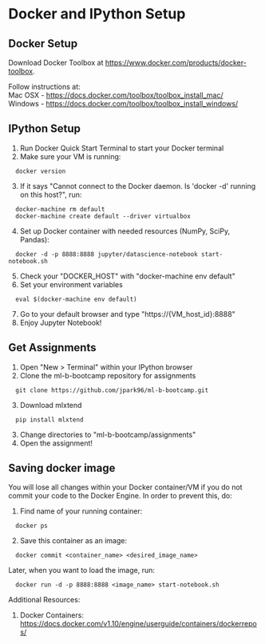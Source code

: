 # Docker and IPython Setup

## Docker Setup
Download Docker Toolbox at https://www.docker.com/products/docker-toolbox.

Follow instructions at: <br />
Mac OSX - https://docs.docker.com/toolbox/toolbox_install_mac/ <br />
Windows - https://docs.docker.com/toolbox/toolbox_install_windows/

## IPython Setup
1. Run Docker Quick Start Terminal to start your Docker terminal
2. Make sure your VM is running: <br />
  ```
    docker version
  ```
3. If it says "Cannot connect to the Docker daemon. Is 'docker -d' running on this host?", run: <br />
  ```
    docker-machine rm default
    docker-machine create default --driver virtualbox
  ```
4. Set up Docker container with needed resources (NumPy, SciPy, Pandas): <br />
  ```
    docker -d -p 8888:8888 jupyter/datascience-notebook start-notebook.sh
  ```
5. Check your "DOCKER_HOST"  with "docker-machine env default"
6. Set your environment variables <br />
  ```
    eval $(docker-machine env default)
  ```
7. Go to your default browser and type "https://{VM_host_id}:8888"
8. Enjoy Jupyter Notebook!

## Get Assignments 
1. Open "New > Terminal" within your IPython browser
2. Clone the ml-b-bootcamp repository for assignments <br />
  ```
    git clone https://github.com/jpark96/ml-b-bootcamp.git
  ```
3. Download mlxtend <br />
  ```
    pip install mlxtend
  ```
3. Change directories to "ml-b-bootcamp/assignments"
4. Open the assignment!

## Saving docker image
You will lose all changes within your Docker container/VM if you do not commit your code to the Docker Engine. In order to prevent this, do: <br />
1. Find name of your running container: <br />
  ```
    docker ps
  ```
2. Save this container as an image: <br />
  ```
    docker commit <container_name> <desired_image_name>
  ```

Later, when you want to load the image, run: <br />
```
  docker run -d -p 8888:8888 <image_name> start-notebook.sh
```

Additional Resources: <br />
1. Docker Containers: https://docs.docker.com/v1.10/engine/userguide/containers/dockerrepos/
